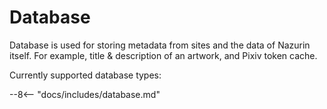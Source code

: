 # Database

Database is used for storing metadata from sites and the data of Nazurin itself.
For example, title & description of an artwork, and Pixiv token cache.

Currently supported database types:

--8<-- "docs/includes/database.md"
